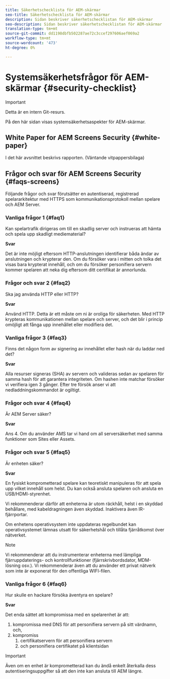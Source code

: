 ```yaml
---
title: Säkerhetschecklista för AEM-skärmar
seo-title: Säkerhetschecklista för AEM-skärmar
description: Sidan beskriver säkerhetschecklistan för AEM-skärmar
seo-description: Sidan beskriver säkerhetschecklistan för AEM-skärmar
translation-type: tm+mt
source-git-commit: dd1198dbfb502287ae72c3ccef297606aef069a2
workflow-type: tm+mt
source-wordcount: '473'
ht-degree: 0%

---
```



# Systemsäkerhetsfrågor för AEM-skärmar {#security-checklist}

>[!IMPORTANT]
>Detta är en intern Git-resurs.

På den här sidan visas systemsäkerhetsaspekter för AEM-skärmar.


## White Paper for AEM Screens Security {#white-paper}

I det här avsnittet beskrivs rapporten. (Väntande vitpappersbilaga)


## Frågor och svar för AEM Screens Security {#faqs-screens}

Följande frågor och svar förutsätter en autentiserad, registrerad spelararkitektur med HTTPS som kommunikationsprotokoll mellan spelare och AEM Server.

### Vanliga frågor 1 {#faq1}

Kan spelartrafik dirigeras om till en skadlig server och instrueras att hämta och spela upp skadligt mediematerial?

**Svar**

Det är inte möjligt eftersom HTTP-anslutningen identifierar båda ändar av anslutningen och krypterar den. Om du försöker vara i mitten och tolka det visas bara krypterat innehåll, och om du försöker personifiera servern kommer spelaren att neka dig eftersom ditt certifikat är annorlunda.


### Frågor och svar 2 {#faq2}

Ska jag använda HTTP eller HTTP?

**Svar**

Använd HTTP. Detta är ett måste om ni är oroliga för säkerheten. Med HTTP krypteras kommunikationen mellan spelare och server, och det blir i princip omöjligt att fånga upp innehållet eller modifiera det.


### Vanliga frågor 3 {#faq3}

Finns det någon form av signering av innehållet eller hash när du laddar ned det?

**Svar**

Alla resurser signeras (SHA) av servern och valideras sedan av spelaren för samma hash för att garantera integriteten.
Om hashen inte matchar försöker vi verifiera igen 3 gånger. Efter tre försök anser vi att nedladdningskommandot är ogiltigt.


### Frågor och svar 4 {#faq4}

Är AEM Server säker?

**Svar**

Ans 4. Om du använder AMS tar vi hand om all serversäkerhet med samma funktioner som Sites eller Assets.


### Frågor och svar 5 {#faq5}

Är enheten säker?

**Svar**

En fysiskt komprometterad spelare kan teoretiskt manipuleras för att spela upp vilket innehåll som helst. Du kan också ansluta spelaren och ansluta en USB/HDMI-styrenhet.

Vi rekommenderar därför att enheterna är utom räckhåll, helst i en skyddad behållare, med kabeldragningen även skyddad. Inaktivera även IR-fjärrportar.

Om enhetens operativsystem inte uppdateras regelbundet kan operativsystemet lämnas utsatt för säkerhetshål och tillåta fjärråtkomst över nätverket.
>[!NOTE]
>Vi rekommenderar att du instrumenterar enheterna med lämpliga fjärruppdaterings- och kontrollfunktioner (fjärrskrivbordsdator, MDM-lösning osv.). Vi rekommenderar även att du använder ett privat nätverk som inte är exponerat för den offentliga WIFI-filen.


### Vanliga frågor 6 {#faq6}

Hur skulle en hackare försöka äventyra en spelare?

**Svar**

Det enda sättet att kompromissa med en spelarenhet är att:

1. kompromissa med DNS för att personifiera servern på sitt värdnamn, och,
1. kompromiss
   1. certifikatservern för att personifiera servern
   1. och personifiera certifikatet på klientsidan

>[!IMPORTANT]
>Även om en enhet är komprometterad kan du ändå enkelt återkalla dess autentiseringsuppgifter så att den inte kan ansluta till AEM längre.





